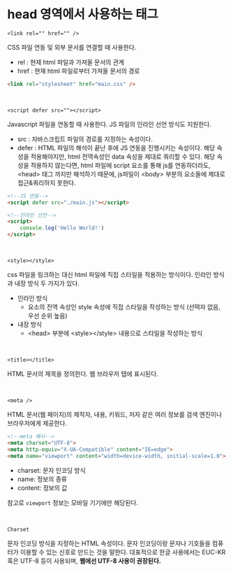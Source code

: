 # head 영역에서 사용하는 태그

`<link rel="" href="" />`

CSS 파일 연동 및 외부 문서를 연결할 때 사용한다.

- rel : 현재 html 파일과 가져올 문서의 관계
- href : 현재 html 파일로부터 가져올 문서의 경로

```html
<link rel="stylesheet" href="main.css" />
```

<br>

`<script defer src=""></script>`

Javascript 파일을 연동할 때 사용한다. JS 파일의 인라인 선언 방식도 지원한다.

- src : 자바스크립트 파일의 경로를 지정하는 속성이다.
- defer : HTML 파일의 해석이 끝난 후에 JS 연동을 진행시키는 속성이다. 해당 속성을 적용해야지만, html 전역속성인 data 속성을 제대로 쿼리할 수 있다. 해당 속성을 적용하지 않는다면, html 파일에 script 요소를 통해 js를 연동하더라도, \<head> 태그 까지만 해석하기 때문에, js파일이 \<body> 부분의 요소들에 제대로 접근&쿼리하지 못한다.

```html
<!--JS 연동-->
<script defer src="./main.js"></script>

<!--인라인 선언-->
<script>
    console.log('Hello World!')
</script>
```

<br>

`<style></style>`

css 파일을 링크하는 대신 html 파일에 직접 스타일을 적용하는 방식이다. 인라인 방식과 내장 방식 두 가지가 있다.

- 인라인 방식
  - 요소의 전역 속성인 style 속성에 직접 스타일을 작성하는 방식 (선택자 없음, 우선 순위 높음)
- 내장 방식
  - \<head> 부분에 \<style>\</style> 내용으로 스타일을 작성하는 방식

<br>

`<title></title>`

HTML 문서의 제목을 정의한다. 웹 브라우저 탭에 표시된다.

<br>

`<meta />`

HTML 문서(웹 페이지)의 제작자, 내용, 키워드, 저자 같은 여러 정보를 검색 엔진이나 브라우저에게 제공한다.

```html
<!--meta 예시-->
<meta charset="UTF-8">
<meta http-equiv="X-UA-Compatible" content="IE=edge">
<meta name="viewport" content="width=device-width, initial-scale=1.0">
```

- charset: 문자 인코딩 방식
- name: 정보의 종류
- content: 정보의 값

참고로 `viewport` 정보는 모바일 기기에만 해당된다.

<br>

`Charset`

문자 인코딩 방식을 지정하는 HTML 속성이다. 문자 인코딩이랑 문자나 기호들을 컴퓨터가 이용할 수 있는 신호로 만드는 것을 말한다. 대표적으로 한글 사용에서는 EUC-KR 혹은 UTF-8 등이 사용되며, **웹에선 UTF-8 사용이 권장된다.**

